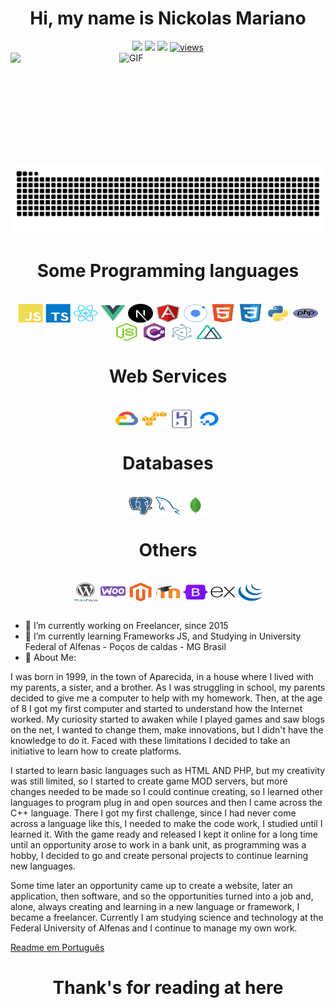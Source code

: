 <h1 align='center'>Hi, my name is Nickolas Mariano</h1>
 <div align="center"> 
  <a href="https://www.nicksdesign.com.br" target="_blank"><img src="https://img.shields.io/website-on-off-green-red/http/nicksdesign.com.br.svg?style=for-the-badge" target="_blank"></a>
  <a href="https://instagram.com/nickmarianoo" target="_blank"><img src="https://img.shields.io/badge/-Instagram-%23E4405F?style=for-the-badge&logo=instagram&logoColor=white" target="_blank"></a>
  <a href = "mailto:nicknickolasm4@gmail.com"><img src="https://img.shields.io/badge/-Gmail-%23333?style=for-the-badge&logo=gmail&logoColor=white" target="_blank"></a>
      <a href="https://github.com/nicknickolasm4">
    <img alt="views" title="GitHub profile views" src="https://nicksdesign.com.br/github_badge/"/></a>
 

 
 
 
</div>
 
<div>
  <a href="https://github.com/nicknickolasm4">
  <img height="180em" src="https://github-readme-stats.vercel.app/api?username=nicknickolasm4&show_icons=true&include_all_commits=true&count_private=true"/>
  <img align="right" alt="GIF" src="https://github.com/abhisheknaiidu/abhisheknaiidu/blob/master/code.gif?raw=true" width="330" height="180" />
  
 </a>
  </div>
 
 ![Snake animation](https://raw.githubusercontent.com/nicknickolasm4/nicknickolasm4/main/output/github-user-contribution.svg)
 
 <h1 align='center'>Some Programming languages</h1>
 
<div style="display: inline_block" align='center'><br>
  <img align="center" alt="Nick-Js" height="30" width="40" src="https://raw.githubusercontent.com/devicons/devicon/master/icons/javascript/javascript-plain.svg">
  <img align="center" alt="Nick-Ts" height="30" width="40" src="https://raw.githubusercontent.com/devicons/devicon/master/icons/typescript/typescript-plain.svg">
  <img align="center" alt="Nick-React" height="30" width="40" src="https://raw.githubusercontent.com/devicons/devicon/master/icons/react/react-original.svg">
  <img align="center" alt="Nick-Vuejs" height="30" width="40" src="https://raw.githubusercontent.com/devicons/devicon/master/icons/vuejs/vuejs-original.svg">
  <img align="center" alt="Nick-Nextjs" height="30" width="40" src="https://raw.githubusercontent.com/devicons/devicon/master/icons/nextjs/nextjs-original.svg">
  <img align="center" alt="Nick-AngularJs" height="30" width="40" src="https://raw.githubusercontent.com/devicons/devicon/master/icons/angularjs/angularjs-original.svg">
  <img align="center" alt="Nick-Ionic" height="30" width="40" src="https://raw.githubusercontent.com/devicons/devicon/master/icons/ionic/ionic-original.svg">
  <img align="center" alt="Nick-HTML" height="30" width="40" src="https://raw.githubusercontent.com/devicons/devicon/master/icons/html5/html5-original.svg">
  <img align="center" alt="Nick-CSS" height="30" width="40" src="https://raw.githubusercontent.com/devicons/devicon/master/icons/css3/css3-original.svg">
  <img align="center" alt="Nick-Python" height="30" width="40" src="https://raw.githubusercontent.com/devicons/devicon/master/icons/python/python-original.svg">
  <img align="center" alt="Nick-PHP" height="30" width="40" src="https://raw.githubusercontent.com/devicons/devicon/master/icons/php/php-original.svg">
  <img align="center" alt="Nick-Nodejs" height="30" width="40" src="https://raw.githubusercontent.com/devicons/devicon/master/icons/nodejs/nodejs-original.svg">
  <img align="center" alt="Nick-Csharp" height="30" width="40" src="https://raw.githubusercontent.com/devicons/devicon/master/icons/csharp/csharp-original.svg">
  <img align="center" alt="Nick-electron" height="30" width="40" src="https://raw.githubusercontent.com/devicons/devicon/master/icons/electron/electron-original.svg">
  <img align="center" alt="Nick-nuxtjs" height="30" width="40" src="https://raw.githubusercontent.com/devicons/devicon/master/icons/nuxtjs/nuxtjs-original.svg">
</div>
 
 <h1 align='center'>Web Services</h1>

<div style="display: inline_block" align='center'><br> 
  <img align="center" alt="Nick-Gcp" height="30" width="40" src="https://raw.githubusercontent.com/devicons/devicon/master/icons/googlecloud/googlecloud-original.svg">
  <img align="center" alt="Nick-Aws" height="30" width="40" src="https://raw.githubusercontent.com/devicons/devicon/master/icons/amazonwebservices/amazonwebservices-original.svg">
  <img align="center" alt="Nick-Heroku" height="30" width="40" src="https://raw.githubusercontent.com/devicons/devicon/master/icons/heroku/heroku-original.svg">
  <img align="center" alt="Nick-digitalocean" height="30" width="40" src="https://raw.githubusercontent.com/devicons/devicon/master/icons/digitalocean/digitalocean-original.svg">
</div>
  
<h1 align='center'>Databases</h1>

<div style="display: inline_block" align='center'><br> 
  <img align="center" alt="Nick-pg" height="30" width="40" src="https://raw.githubusercontent.com/devicons/devicon/master/icons/postgresql/postgresql-original.svg">
  <img align="center" alt="Nick-mysql" height="30" width="40" src="https://raw.githubusercontent.com/devicons/devicon/master/icons/mysql/mysql-original.svg">
  <img align="center" alt="Nick-mongo" height="30" width="40" src="https://raw.githubusercontent.com/devicons/devicon/master/icons/mongodb/mongodb-original.svg">
</div>
  
  <h1 align='center'>Others</h1>

<div style="display: inline_block" align='center'><br> 
  <img align="center" alt="Nick-wordpress" height="30" width="40" src="https://raw.githubusercontent.com/devicons/devicon/master/icons/wordpress/wordpress-original.svg">
  <img align="center" alt="Nick-woocommerce" height="30" width="40" src="https://raw.githubusercontent.com/devicons/devicon/master/icons/woocommerce/woocommerce-original.svg">
  <img align="center" alt="Nick-magento" height="30" width="40" src="https://raw.githubusercontent.com/devicons/devicon/master/icons/magento/magento-original.svg">
  <img align="center" alt="Nick-moodle" height="30" width="40" src="https://raw.githubusercontent.com/devicons/devicon/master/icons/moodle/moodle-original.svg">
  <img align="center" alt="Nick-bootstrap" height="30" width="40" src="https://raw.githubusercontent.com/devicons/devicon/master/icons/bootstrap/bootstrap-original.svg">
  <img align="center" alt="Nick-express" height="30" width="40" src="https://raw.githubusercontent.com/devicons/devicon/master/icons/express/express-original.svg">
  <img align="center" alt="Nick-jquery" height="30" width="40" src="https://raw.githubusercontent.com/devicons/devicon/master/icons/jquery/jquery-original.svg">
</div>
  
  
##

  
- 🔭 I’m currently working on Freelancer, since 2015
- 🌱 I’m currently learning Frameworks JS, and Studying  in University Federal of Alfenas - Poços de caldas - MG Brasil
- 💬 About Me:
<p>I was born in 1999, in the town of Aparecida, in a house where I lived with my parents, a sister, and a brother. As I was struggling in school, my parents decided to give me a computer to help with my homework. Then, at the age of 8 I got my first computer and started to understand how the Internet worked. My curiosity started to awaken while I played games and saw blogs on the net, I wanted to change them, make innovations, but I didn't have the knowledge to do it. Faced with these limitations I decided to take an initiative to learn how to create platforms. 
 <p></p>
I started to learn basic languages such as HTML AND PHP, but my creativity was still limited, so I started to create game MOD servers, but more changes needed to be made so I could continue creating, so I learned other languages to program plug in and open sources and then I came across the C++ language. There I got my first challenge, since I had never come across a language like this, I needed to make the code work, I studied until I learned it. With the game ready and released I kept it online for a long time until an opportunity arose to work in a bank unit, as programming was a hobby, I decided to go and create personal projects to continue learning new languages. 
 <p></p>
Some time later an opportunity came up to create a website, later an application, then software, and so the opportunities turned into a job and, alone, always creating and learning in a new language or framework, I became a freelancer. Currently I am studying science and technology at the Federal University of Alfenas and I continue to manage my own work.
  </p>
 <a href="/READMEPTBR.MD">Readme em Português</a>
 
 <h1 align='center'>Thank's for reading at here</h1>

